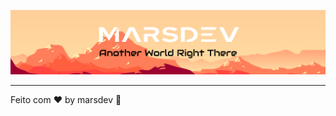 ![marsdev](https://github.com/marsdev-br/.github/blob/main/.github/marsdev.png?raw=true)

---

Feito com ❤ by marsdev 🔴
